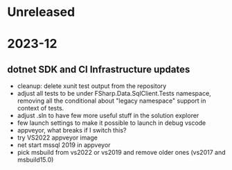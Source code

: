 # Unreleased

# 2023-12

## dotnet SDK and CI Infrastructure updates

* cleanup: delete xunit test output from the repository
* adjust all tests to be under FSharp.Data.SqlClient.Tests namespace, removing all the conditional about "legacy namespace" support in context of tests.
* adjust .sln to have few more useful stuff in the solution explorer
* few launch settings to make it possible to launch in debug vscode
* appveyor, what breaks if I switch this?
* try VS2022 appveyor image
* net start mssql 2019 in appveyor
* pick msbuild from vs2022 or vs2019 and remove older ones (vs2017 and msbuild15.0)